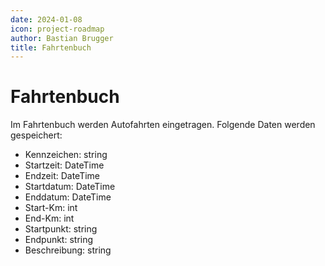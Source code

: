 ```yaml
---
date: 2024-01-08
icon: project-roadmap
author: Bastian Brugger
title: Fahrtenbuch
---
```


# Fahrtenbuch

Im Fahrtenbuch werden Autofahrten eingetragen. Folgende Daten werden gespeichert:

- Kennzeichen: string
- Startzeit: DateTime
- Endzeit: DateTime
- Startdatum: DateTime
- Enddatum: DateTime
- Start-Km: int
- End-Km: int
- Startpunkt: string
- Endpunkt: string
- Beschreibung: string
